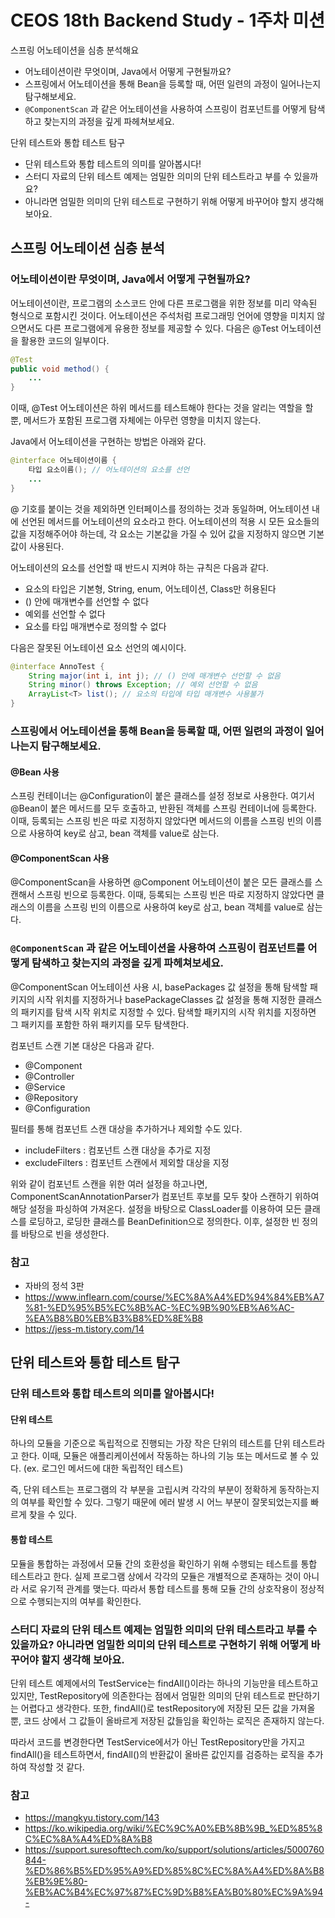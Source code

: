 # CEOS 18th Backend Study - 1주차 미션
스프링 어노테이션을 심층 분석해요
- 어노테이션이란 무엇이며, Java에서 어떻게 구현될까요?
- 스프링에서 어노테이션을 통해 Bean을 등록할 때, 어떤 일련의 과정이 일어나는지 탐구해보세요.
- `@ComponentScan` 과 같은 어노테이션을 사용하여 스프링이 컴포넌트를 어떻게 탐색하고 찾는지의 과정을 깊게 파헤쳐보세요.

단위 테스트와 통합 테스트 탐구
- 단위 테스트와 통합 테스트의 의미를 알아봅시다!
- 스터디 자료의 단위 테스트 예제는 엄밀한 의미의 단위 테스트라고 부를 수 있을까요?
- 아니라면 엄밀한 의미의 단위 테스트로 구현하기 위해 어떻게 바꾸어야 할지 생각해 보아요.

## 스프링 어노테이션 심층 분석

### 어노테이션이란 무엇이며, Java에서 어떻게 구현될까요?
어노테이션이란, 프로그램의 소스코드 안에 다른 프로그램을 위한 정보를 미리 약속된 형식으로 포함시킨 것이다. 
어노테이션은 주석처럼 프로그래밍 언어에 영향을 미치지 않으면서도 다른 프로그램에게 유용한 정보를 제공할 수 있다.
다음은 @Test 어노테이션을 활용한 코드의 일부이다.

```java
@Test
public void method() {
    ...
}
```

이때, @Test 어노테이션은 하위 메서드를 테스트해야 한다는 것을 알리는 역할을 할 뿐, 메서드가 포함된 프로그램 자체에는 아무런 영향을 미치지 않는다.

Java에서 어노테이션을 구현하는 방법은 아래와 같다. 

```java
@interface 어노테이션이름 {
    타입 요소이름(); // 어노테이션의 요소를 선언
    ...
}
```

@ 기호를 붙이는 것을 제외하면 인터페이스를 정의하는 것과 동일하며, 어노테이션 내에 선언된 메서드를 어노테이션의 요소라고 한다. 어노테이션의 적용 시 모든 요소들의 값을 지정해주어야 하는데, 각 요소는 기본값을 가질 수 있어 값을 지정하지 않으면 기본값이 사용된다.

어노테이션의 요소를 선언할 때 반드시 지켜야 하는 규칙은 다음과 같다.
- 요소의 타입은 기본형, String, enum, 어노테이션, Class만 허용된다
- () 안에 매개변수를 선언할 수 없다
- 예외를 선언할 수 없다
- 요소를 타입 매개변수로 정의할 수 없다

다음은 잘못된 어노테이션 요소 선언의 예시이다.

```java
@interface AnnoTest {
    String major(int i, int j); // () 안에 매개변수 선언할 수 없음
    String minor() throws Exception; // 예외 선언할 수 없음
    ArrayList<T> list(); // 요소의 타입에 타입 매개변수 사용불가
}
```

### 스프링에서 어노테이션을 통해 Bean을 등록할 때, 어떤 일련의 과정이 일어나는지 탐구해보세요.
#### @Bean 사용

스프링 컨테이너는 @Configuration이 붙은 클래스를 설정 정보로 사용한다. 여기서 @Bean이 붙은 메서드를 모두 호출하고, 반환된 객체를 스프링 컨테이너에 등록한다.
이때, 등록되는 스프링 빈은 따로 지정하지 않았다면 메서드의 이름을 스프링 빈의 이름으로 사용하여 key로 삼고, bean 객체를 value로 삼는다.

#### @ComponentScan 사용

@ComponentScan을 사용하면 @Component 어노테이션이 붙은 모든 클래스를 스캔해서 스프링 빈으로 등록한다.
이때, 등록되는 스프링 빈은 따로 지정하지 않았다면 클래스의 이름을 스프링 빈의 이름으로 사용하여 key로 삼고, bean 객체를 value로 삼는다.

### `@ComponentScan` 과 같은 어노테이션을 사용하여 스프링이 컴포넌트를 어떻게 탐색하고 찾는지의 과정을 깊게 파헤쳐보세요.
@ComponentScan 어노테이션 사용 시, basePackages 값 설정을 통해 탐색할 패키지의 시작 위치를 지정하거나 basePackageClasses 값 설정을 통해 지정한 클래스의 패키지를 탐색 시작 위치로 지정할 수 있다. 탐색할 패키지의 시작 위치를 지정하면 그 패키지를 포함한 하위 패키지를 모두 탐색한다.

컴포넌트 스캔 기본 대상은 다음과 같다.
- @Component
- @Controller
- @Service
- @Repository
- @Configuration

필터를 통해 컴포넌트 스캔 대상을 추가하거나 제외할 수도 있다.
- includeFilters : 컴포넌트 스캔 대상을 추가로 지정
- excludeFilters : 컴포넌트 스캔에서 제외할 대상을 지정

위와 같이 컴포넌트 스캔을 위한 여러 설정을 하고나면, ComponentScanAnnotationParser가 컴포넌트 후보를 모두 찾아 스캔하기 위하여 해당 설정을 파싱하여 가져온다.
설정을 바탕으로 ClassLoader를 이용하여 모든 클래스를 로딩하고, 로딩한 클래스를 BeanDefinition으로 정의한다. 이후, 설정한 빈 정의를 바탕으로 빈을 생성한다.


### 참고
- 자바의 정석 3판
- https://www.inflearn.com/course/%EC%8A%A4%ED%94%84%EB%A7%81-%ED%95%B5%EC%8B%AC-%EC%9B%90%EB%A6%AC-%EA%B8%B0%EB%B3%B8%ED%8E%B8
- https://jess-m.tistory.com/14

## 단위 테스트와 통합 테스트 탐구

### 단위 테스트와 통합 테스트의 의미를 알아봅시다!
#### 단위 테스트
하나의 모듈을 기준으로 독립적으로 진행되는 가장 작은 단위의 테스트를 단위 테스트라고 한다. 이때, 모듈은 애플리케이션에서 작동하는 하나의 기능 또는 메서드로 볼 수 있다. (ex. 로그인 메서드에 대한 독립적인 테스트)

즉, 단위 테스트는 프로그램의 각 부분을 고립시켜 각각의 부분이 정확하게 동작하는지의 여부를 확인할 수 있다. 그렇기 때문에 에러 발생 시 어느 부분이 잘못되었는지를 빠르게 찾을 수 있다.

#### 통합 테스트
모듈을 통합하는 과정에서 모듈 간의 호환성을 확인하기 위해 수행되는 테스트를 통합 테스트라고 한다. 실제 프로그램 상에서 각각의 모듈은 개별적으로 존재하는 것이 아니라 서로 유기적 관계를 맺는다. 따라서 통합 테스트를 통해 모듈 간의 상호작용이 정상적으로 수행되는지의 여부를 확인한다.

### 스터디 자료의 단위 테스트 예제는 엄밀한 의미의 단위 테스트라고 부를 수 있을까요? 아니라면 엄밀한 의미의 단위 테스트로 구현하기 위해 어떻게 바꾸어야 할지 생각해 보아요.

단위 테스트 예제에서의 TestService는 findAll()이라는 하나의 기능만을 테스트하고 있지만, TestRepository에 의존한다는 점에서 엄밀한 의미의 단위 테스트로 판단하기는 어렵다고 생각한다. 또한, findAll()로 testRepository에 저장된 모든 값을 가져올 뿐, 코드 상에서 그 값들이 올바르게 저장된 값들임을 확인하는 로직은 존재하지 않는다.

따라서 코드를 변경한다면 TestService에서가 아닌 TestRepository만을 가지고 findAll()을 테스트하면서, findAll()의 반환값이 올바른 값인지를 검증하는 로직을 추가하여 작성할 것 같다.

### 참고
- https://mangkyu.tistory.com/143
- https://ko.wikipedia.org/wiki/%EC%9C%A0%EB%8B%9B_%ED%85%8C%EC%8A%A4%ED%8A%B8
- https://support.suresofttech.com/ko/support/solutions/articles/5000760844-%ED%86%B5%ED%95%A9%ED%85%8C%EC%8A%A4%ED%8A%B8%EB%9E%80-%EB%AC%B4%EC%97%87%EC%9D%B8%EA%B0%80%EC%9A%94-
